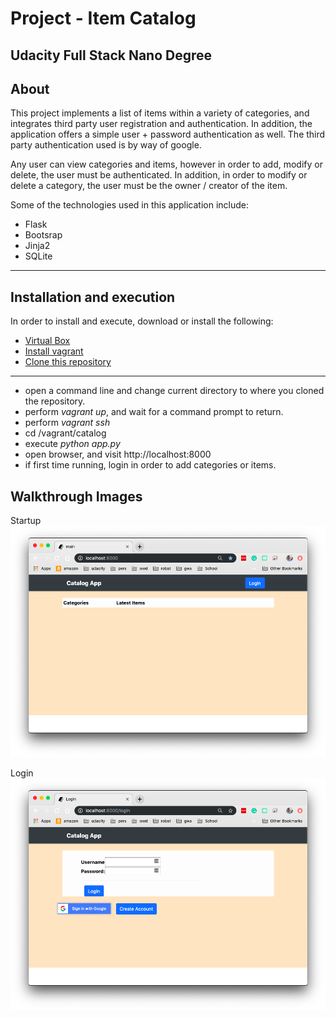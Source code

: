 # Project - Item Catalog
## Udacity Full Stack Nano Degree  

## About

This project implements a list of items within a variety of categories, and integrates third party 
user registration and authentication.  In addition, the application offers a simple
user + password authentication as well.  The third party authentication used is by way 
of google.  

Any user can view categories and items, however in order to add, modify or delete, the 
user must be authenticated.  In addition, in order to modify or delete a category,
the user must be the owner / creator of the item.  

Some of the technologies used in this application include:
* Flask 
* Bootsrap
* Jinja2
* SQLite

---

## Installation and execution
In order to install and execute, download or install the following:
* [Virtual Box](https://www.virtualbox.org/wiki/Downloads)
* [Install vagrant](https://www.vagrantup.com/)
* [Clone this repository](https://github.com/jcarter62/udacity-item-catalog.git)
---
* open a command line and change current directory to where you cloned the repository.
* perform _vagrant up_, and wait for a command prompt to return.
* perform _vagrant ssh_
* cd /vagrant/catalog
* execute _python app.py_
* open browser, and visit http://localhost:8000
* if first time running, login in order to add categories or items.

## Walkthrough Images

Startup
<img src="images/0-startup.png">

Login
<img src="images/1-login.png">



